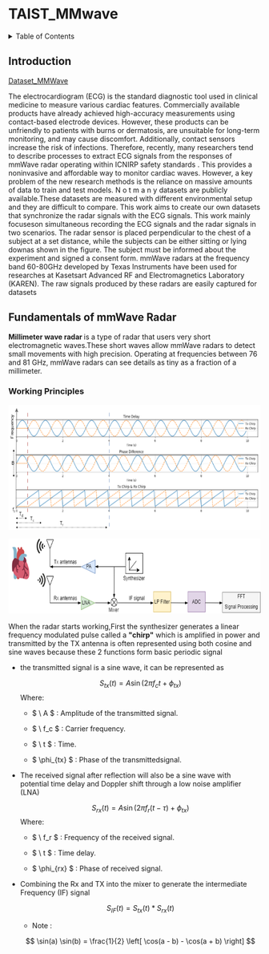 # TAIST_MMwave
 <!-- TABLE OF CONTENTS -->
<details>
  <summary>Table of Contents</summary>
  <ol>
    <li>
      <a href="#INTRODUCTION">INTRODUCTION</a>
    </li>
    <li>
      <a href="#Fundamentals of mmWave Radar">Fundamentals of mmWave Radar</a>
      <ul>
        <li><a href="#Working Principles">Working Principles</a></li>
        <li><a href="#Basic Pipeline">Basic Pipeline</a></li>
        <li><a href="#mmWave Radar Sensors">Fundamentals of mmWave Radar
      </ul>
    </li>
    <li><a href="#RADAR DATA REPRESENTATIONS">RADAR DATA REPRESENTATIONS</a>
        <ul>
            <li><a href="#Hardware">Hardware</a></li>
                <ul>
                    <li><a href="#IWR1642">IWR1642</a></li>
                    <li><a href="#DCA1000EVM">DCA1000EVM</a></li>
                </ul>
            <li><a href="#Software">Software</a>
                <ul>
                    <li><a href="#Create-ML-Library">Create ML Library</a></li>
                    <li><a href="#Testing-ML-Library">Testing ML Library</a></li>
                    <li><a href="#Final-Deployment">Final Deployment</a></li>
                </ul>
            </li>
        </ul>
    </li>
    
   
  </ol>
</details>

## Introduction

<a href="[url](https://drive.google.com/drive/folders/1XOdPlMdZgRdOA13Nl3a8S_WuzcY_C4jY?usp=sharing)">Dataset_MMWave</a>

<p align= "left">The electrocardiogram (ECG) is the standard diagnostic tool used in clinical medicine to measure various cardiac features. Commercially 
available products have already achieved high-accuracy measurements using contact-based electrode devices. However, these products 
can be unfriendly to patients with burns or dermatosis, are unsuitable for long-term monitoring, and may cause discomfort. Additionally, 
contact sensors increase the risk of infections. Therefore, recently, many researchers  tend to describe processes to extract ECG 
signals from the responses of mmWave radar operating within ICNIRP safety standards . This provides a noninvasive and affordable 
way to monitor cardiac waves. However, a key problem of the new research methods is the reliance on massive amounts of data to train 
and test models. N o t m a n y datasets are publicly available.These datasets are measured with different environmental setup 
and they are difficult to compare. This work aims to create our own datasets that synchronize the radar signals with the ECG signals.
This work mainly focuseson simultaneous recording the ECG signals and the radar signals in two scenarios. The radar sensor is placed 
perpendicular to the chest of a subject at a set distance, while the subjects can be either sitting or lying downas shown in the figure. The 
subject must be informed about the experiment and signed a consent form. mmWave radars at the frequency band 60-80GHz developed 
by Texas Instruments have been used for researches at Kasetsart Advanced RF and Electromagnetics Laboratory (KAREN). The raw 
signals produced by these radars are easily captured for datasets </p>

## Fundamentals of mmWave Radar
<p align= "left"><b>Millimeter wave radar </b> is a type of radar that users very short electromagnetic waves.These short waves allow mmWave radars to detect small movements with high precision. Operating at frequencies between 76 and 81 GHz, mmWave radars can see details as tiny as a fraction of a millimeter.</p>

### Working Principles


<p align="center">
 <img  width=550px height=250px src="Image/Fundamentals_mmwave/FMCW_Radar01.png"><br></p>

 <p align="center">
 <img  width=550px height=150px src="Image/Fundamentals_mmwave/Block_Diagram.png"><br></p>

<p align= "left">When the radar starts working,First the synthesizer generates a linear frequency modulated pulse called a <b>"chirp"</b> which is amplified in power and transmitted by the TX antenna is often represented using both cosine and sine waves because these 2 functions form basic periodic signal</p>
<div>
<ul>
<li>the transmitted signal is a sine wave, it can be represented as</li>

$$
S_{tx}(t) = A \sin(2\pi f_c t + \phi_{tx})
$$
Where:
- $ \ A $ : Amplitude of the transmitted signal.
- $ \ f_c $ : Carrier frequency.

- $ \ t $ : Time.

- $ \phi_{tx} $ : Phase of the transmittedsignal.

</ul>



<ul>
<li>The received signal after reflection will also be a sine wave with potential time delay and Doppler shift through a low noise amplifier (LNA) </li>

$$
S_{rx}(t) = A \sin\left(2\pi f_r (t - \tau) + \phi_{tx}\right)
$$
Where:

- $ \ f_r $ : Frequency of the received signal.

- $ \ t $ : Time delay.

- $ \phi_{rx} $ : Phase of received signal.

</ul>

<ul>
<li>Combining the Rx and TX into the mixer to generate the intermediate Frequency (IF) signal</li>

$$
S_{IF}(t) = S_{tx}(t) *  S_{rx}(t)
$$

- Note :

$$
\sin(a) \sin(b) = \frac{1}{2} \left[ \cos(a - b) - \cos(a + b) \right]
$$

</ul>

